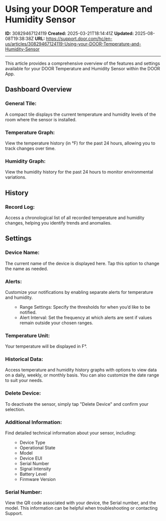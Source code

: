 # Using your DOOR Temperature and Humidity Sensor

**ID:** 30829467124119
**Created:** 2025-03-21T18:14:41Z
**Updated:** 2025-08-08T19:38:38Z
**URL:** https://support.door.com/hc/en-us/articles/30829467124119-Using-your-DOOR-Temperature-and-Humidity-Sensor

---

<p data-start="92" data-end="239">This article provides a comprehensive overview of the features and settings available for your DOOR Temperature and Humidity Sensor within the DOOR App.</p>
<h2 id="h_01JPWNAPG17FDMSZH7N0FJ57NN" data-start="241" data-end="262">Dashboard Overview</h2>
<h3 id="h_01JPWNBCF20MMET0QF5DXVW9NF" class="wysiwyg-indent1" data-start="266" data-end="398">General Tile:</h3>
<p class="wysiwyg-indent1">A compact tile displays the current temperature and humidity levels of the room where the sensor is installed.</p>
<h3 id="h_01JPWNNYX4JKCGAC5A3AXRH7E2" class="wysiwyg-indent1">Temperature Graph:</h3>
<p id="h_01JPWNPH44XQKG64HX499HM8C9" class="wysiwyg-indent1">View the temperature history (in °F) for the past 24 hours, allowing you to track changes over time.</p>
<h3 id="h_01JPWNPW9MM6FWZV4D3E9TX61J" class="wysiwyg-indent1">Humidity Graph:</h3>
<p class="wysiwyg-indent1">View the humidity history for the past 24 hours to monitor environmental variations.</p>
<h2 id="h_01JPWNAPG1ANQBE4W1JFH9KP5B" data-start="643" data-end="653">History</h2>
<h3 id="h_01JPWNGYKVDEAT4APWY4WDDS69" class="wysiwyg-indent1">Record Log:</h3>
<p class="wysiwyg-indent1">Access a chronological list of all recorded temperature and humidity changes, helping you identify trends and anomalies.</p>
<h2 id="h_01JPWNAPG18ZQVG09S3PW3ZW01" data-start="799" data-end="810">Settings</h2>
<h3 id="h_01JPWNK5NY1BK82M77S0NZ5REB" class="wysiwyg-indent1" data-start="814" data-end="930">Device Name:</h3>
<p class="wysiwyg-indent1" data-start="814" data-end="930">The current name of the device is displayed here. Tap this option to change the name as needed.</p>
<h3 id="h_01JPWNKFWTDTB2W4JDZJVPAMD5" class="wysiwyg-indent1" data-start="934" data-end="1038">Alerts:</h3>
<p class="wysiwyg-indent1" data-end="1038">Customize your notifications by enabling separate alerts for temperature and humidity.</p>
<ul class="wysiwyg-indent1">
<li style="list-style-type: none;">
<ul class="wysiwyg-indent1" data-start="1041" data-end="1235">
<li data-start="1041" data-end="1123">Range Settings: Specify the thresholds for when you’d like to be notified.</li>
<li data-start="1126" data-end="1235">Alert Interval: Set the frequency at which alerts are sent if values remain outside your chosen ranges.</li>
</ul>
</li>
</ul>
<h3 id="h_01JPWNM1JS5X9D6048PB7M6Z3R" class="wysiwyg-indent1">Temperature Unit:</h3>
<p class="wysiwyg-indent1">Your temperature will be displayed in F°.</p>
<h3 id="h_01JPWNM9EWMVM6T15YXY2QNFCA" class="wysiwyg-indent1" data-start="1361" data-end="1554">Historical Data:</h3>
<p class="wysiwyg-indent1" data-end="1554">Access temperature and humidity history graphs with options to view data on a daily, weekly, or monthly basis. You can also customize the date range to suit your needs.</p>
<h3 id="h_01JPWNMKCNCV3MWXFS5VWXFQFV" class="wysiwyg-indent1" data-start="1558" data-end="1661">Delete Device:</h3>
<p class="wysiwyg-indent1" data-end="1661">To deactivate the sensor, simply tap "Delete Device" and confirm your selection.</p>
<h3 id="h_01JPWNMT0AQ3W419DFT8YJRBHT" class="wysiwyg-indent1" data-start="1665" data-end="1762">Additional Information:</h3>
<p class="wysiwyg-indent1" data-end="1762">Find detailed technical information about your sensor, including:</p>
<ul class="wysiwyg-indent1">
<li style="list-style-type: none;">
<ul class="wysiwyg-indent1" data-start="1765" data-end="1903">
<li data-start="1765" data-end="1778">Device Type</li>
<li data-start="1781" data-end="1800">Operational State</li>
<li data-start="1803" data-end="1810">Model</li>
<li data-start="1813" data-end="1825">Device EUI</li>
<li data-start="1828" data-end="1843">Serial Number</li>
<li data-start="1846" data-end="1864">Signal Intensity</li>
<li data-start="1867" data-end="1882">Battery Level</li>
<li data-start="1867" data-end="1882"><span style="font-family: -apple-system, BlinkMacSystemFont, 'Segoe UI', Helvetica, Arial, sans-serif;">Firmware Version</span></li>
</ul>
</li>
</ul>
<h3 id="h_01JPWNN4MM6554V1ZTDSHSP939" class="wysiwyg-indent1">Serial Number:</h3>
<p>View the QR code associated with your device, the Serial number, and the model. This information can be helpful when troubleshooting or contacting Support.</p>
